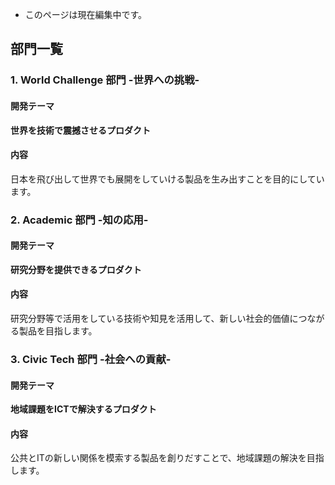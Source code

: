 * このページは現在編集中です。

## 部門一覧
### 1. World Challenge 部門 -世界への挑戦-
#### 開発テーマ
**世界を技術で震撼させるプロダクト**
#### 内容
日本を飛び出して世界でも展開をしていける製品を生み出すことを目的にしています。

### 2. Academic 部門 -知の応用-
#### 開発テーマ
**研究分野を提供できるプロダクト**
#### 内容
研究分野等で活用をしている技術や知見を活用して、新しい社会的価値につながる製品を目指します。

### 3. Civic Tech 部門 -社会への貢献-
#### 開発テーマ
**地域課題をICTで解決するプロダクト**
#### 内容
公共とITの新しい関係を模索する製品を創りだすことで、地域課題の解決を目指します。

